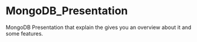 # MongoDB_Presentation
MongoDB Presentation that explain the gives you an overview about it and some features.
